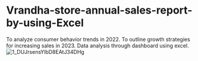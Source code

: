 # Vrandha-store-annual-sales-report-by-using-Excel
To analyze consumer behavior trends in 2022.
To outline growth strategies for increasing sales in 2023.
Data analysis through dashboard using excel.
![1_DUJrsensYlbD8EAtJ34DHg](https://github.com/thqqadri/Vrandha-store-annual-sales-report-by-using-Excel/assets/166891963/120878b7-78ba-435a-a310-9a92379cc03c)
